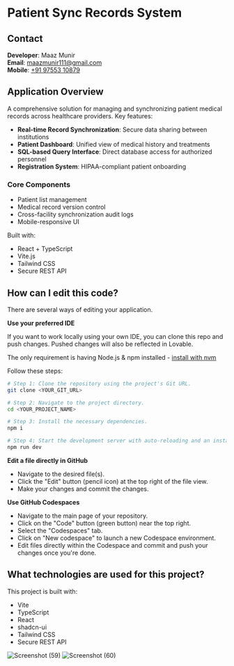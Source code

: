 # Patient Sync Records System

## Contact
**Developer**: Maaz Munir  
**Email**: [maazmunir111@gmail.com](mailto:maazmunir111@gmail.com)  
**Mobile**: [+91 97553 10879](tel:+919755310879)

## Application Overview
A comprehensive solution for managing and synchronizing patient medical records across healthcare providers. Key features:

- **Real-time Record Synchronization**: Secure data sharing between institutions
- **Patient Dashboard**: Unified view of medical history and treatments
- **SQL-based Query Interface**: Direct database access for authorized personnel
- **Registration System**: HIPAA-compliant patient onboarding

### Core Components
- Patient list management
- Medical record version control
- Cross-facility synchronization audit logs
- Mobile-responsive UI

Built with:
- React + TypeScript
- Vite.js
- Tailwind CSS
- Secure REST API

## How can I edit this code?

There are several ways of editing your application.

**Use your preferred IDE**

If you want to work locally using your own IDE, you can clone this repo and push changes. Pushed changes will also be reflected in Lovable.

The only requirement is having Node.js & npm installed - [install with nvm](https://github.com/nvm-sh/nvm#installing-and-updating)

Follow these steps:

```sh
# Step 1: Clone the repository using the project's Git URL.
git clone <YOUR_GIT_URL>

# Step 2: Navigate to the project directory.
cd <YOUR_PROJECT_NAME>

# Step 3: Install the necessary dependencies.
npm i

# Step 4: Start the development server with auto-reloading and an instant preview.
npm run dev
```

**Edit a file directly in GitHub**

- Navigate to the desired file(s).
- Click the "Edit" button (pencil icon) at the top right of the file view.
- Make your changes and commit the changes.

**Use GitHub Codespaces**

- Navigate to the main page of your repository.
- Click on the "Code" button (green button) near the top right.
- Select the "Codespaces" tab.
- Click on "New codespace" to launch a new Codespace environment.
- Edit files directly within the Codespace and commit and push your changes once you're done.

## What technologies are used for this project?

This project is built with:

- Vite
- TypeScript
- React
- shadcn-ui
- Tailwind CSS
- Secure REST API

![Screenshot (59)](https://github.com/user-attachments/assets/2b9c5fde-3dd5-43ab-96cb-7a5e3e71754a)
![Screenshot (60)](https://github.com/user-attachments/assets/91460fdd-0bcf-4813-b4e9-0c02a880d58e)
